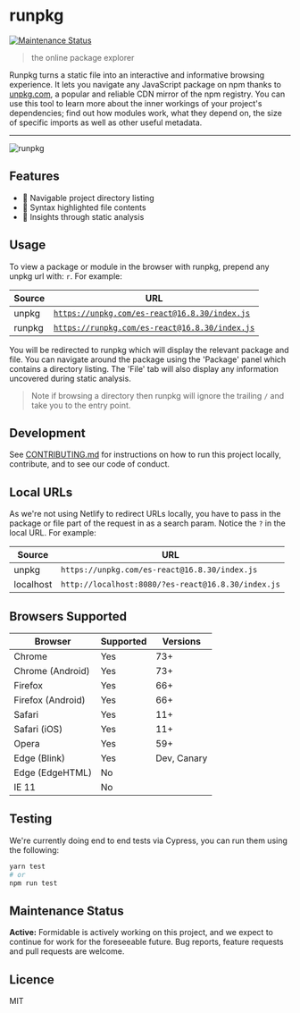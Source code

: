 # runpkg

[![Maintenance Status][maintenance-image]](#maintenance-status)

> the online package explorer

Runpkg turns a static file into an interactive and informative browsing experience. It lets you navigate any JavaScript package on npm thanks to [unpkg.com](https://unpkg.com), a popular and reliable CDN mirror of the npm registry. You can use this tool to learn more about the inner workings of your project's dependencies; find out how modules work, what they depend on, the size of specific imports as well as other useful metadata.

---

![runpkg](https://user-images.githubusercontent.com/1457604/69634098-77fdcc00-1049-11ea-82db-c2f23cf87179.gif)

## Features

- 🔭 Navigable project directory listing
- 🎨 Syntax highlighted file contents
- 📝 Insights through static analysis

## Usage

To view a package or module in the browser with runpkg, prepend any unpkg url with: `r`. For example:

| Source | URL                                                                                            |
| ------ | ---------------------------------------------------------------------------------------------- |
| unpkg  | [`https://unpkg.com/es-react@16.8.30/index.js`](https://unpkg.com/es-react@16.8.30/index.js)   |
| runpkg | [`https://runpkg.com/es-react@16.8.30/index.js`](https://runpkg.com/es-react@16.8.30/index.js) |

You will be redirected to runpkg which will display the relevant package and file. You can navigate around the package using the 'Package' panel which contains a directory listing. The 'File' tab will also display any information uncovered during static analysis.

> Note if browsing a directory then runpkg will ignore the trailing `/` and take you to the entry point.

## Development

See [CONTRIBUTING.md](./CONTRIBUTING.md) for instructions on how to run this project locally, contribute, and to see our code of conduct.

## Local URLs

As we're not using Netlify to redirect URLs locally, you have to pass in the package or file part of the request in as a search param. Notice the `?` in the local URL. For example:

| Source    | URL                                                |
| --------- | -------------------------------------------------- |
| unpkg     | `https://unpkg.com/es-react@16.8.30/index.js`      |
| localhost | `http://localhost:8080/?es-react@16.8.30/index.js` |

## Browsers Supported

| Browser           | Supported | Versions    |
| ----------------- | --------- | ----------- |
| Chrome            | Yes       | 73+         |
| Chrome (Android)  | Yes       | 73+         |
| Firefox           | Yes       | 66+         |
| Firefox (Android) | Yes       | 66+         |
| Safari            | Yes       | 11+         |
| Safari (iOS)      | Yes       | 11+         |
| Opera             | Yes       | 59+         |
| Edge (Blink)      | Yes       | Dev, Canary |
| Edge (EdgeHTML)   | No        |             |
| IE 11             | No        |             |

## Testing

We're currently doing end to end tests via Cypress, you can run them using the following:

```bash
yarn test
# or
npm run test
```

## Maintenance Status

**Active:** Formidable is actively working on this project, and we expect to continue for work for the foreseeable future. Bug reports, feature requests and pull requests are welcome.

## Licence

MIT

[maintenance-image]: https://img.shields.io/badge/maintenance-active-green.svg?color=brightgreen&style=flat
